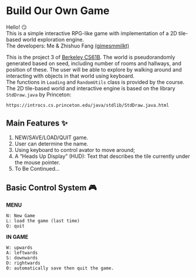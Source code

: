 # Build Our Own Game
Hello!  :smirk:  
This is a simple interactive RPG-like game with implementation of a 2D tile-based world exploration engine.   
The developers: Me & Zhishuo Fang [(gimesmmilkt)](https://github.com/gimesmmilkt)
    
This is the project 3 of [Berkeley CS61B](https://sp21.datastructur.es/materials/proj/proj3/proj3). The world is pseudorandomly generated based on seed, including number of rooms and hallways, and position of these. The user will be able to explore by walking around and interacting with objects in that world using keyboard.       
The functions in `Loading` and `RandomUtils` class is provided by the course. The 2D tile-based world and interactive engine is based on the library `StdDraw.java` by Princeton:   
```
https://introcs.cs.princeton.edu/java/stdlib/StdDraw.java.html
```
##  Main Features :sparkles:
1. NEW/SAVE/LOAD/QUIT game. 
2. User can determine the name.  
3. Using keyboard to control avator to move around;    
4. A “Heads Up Display” (HUD): Text that describes the tile currently under the mouse pointer.    
5. To Be Continued...    

##  Basic Control System :video_game:   
**MENU**
```
N: New Game    
L: load the game (last time)
Q: quit
```
**IN GAME**
```
W: upwards    
A: leftwards    
S: downwards    
D: rightwards   
0: automatically save then quit the game.    
```


